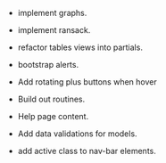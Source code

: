 * implement graphs.

* implement ransack.

* refactor tables views into partials.
* bootstrap alerts.
* Add rotating plus buttons when hover
* Build out routines.
* Help page content.
* Add data validations for models.
* add active class to nav-bar elements.
